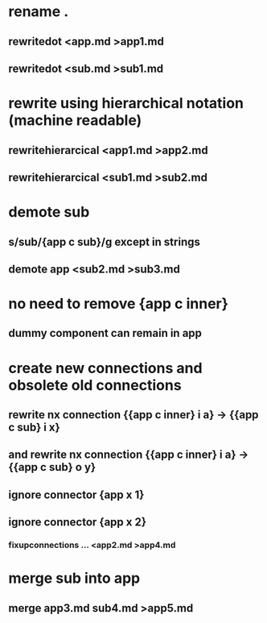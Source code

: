 # rename .
## rewritedot <app.md >app1.md
## rewritedot <sub.md >sub1.md

# rewrite using hierarchical notation (machine readable)
## rewritehierarcical <app1.md >app2.md
## rewritehierarcical <sub1.md >sub2.md

# demote sub
## s/sub/{app c sub}/g except in strings
## demote app <sub2.md >sub3.md

# no need to remove {app c inner}
## dummy component can remain in app

# create new connections and obsolete old connections
## rewrite nx connection {{app c inner} i a} -> {{app c sub} i x}
## and rewrite nx connection {{app c inner} i a} -> {{app c sub} o y}
## ignore connector {app x 1}
## ignore connector {app x 2}
### fixupconnections ... <app2.md >app4.md

# merge sub into app
## merge app3.md sub4.md >app5.md
